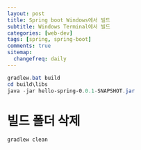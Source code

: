```yaml
---
layout: post
title: Spring boot Windows에서 빌드
subtitle: Windows Terminal에서 빌드 
categories: [web-dev]
tags: [spring, spring-boot]
comments: true
sitemap:
  changefreq: daily
---
```


```powershell
gradlew.bat build
cd build\libs
java -jar hello-spring-0.0.1-SNAPSHOT.jar
```

# 빌드 폴더 삭제
```powershell
gradlew clean
```